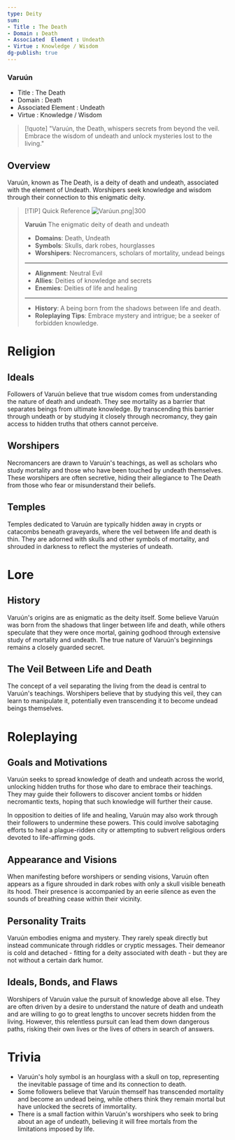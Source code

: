 ```yaml
---
type: Deity
sum:
- Title : The Death
- Domain : Death
- Associated  Element : Undeath    
- Virtue : Knowledge / Wisdom
dg-publish: true
---
```

### Varuún
- Title : The Death      
- Domain : Death         
- Associated  Element : Undeath        
- Virtue : Knowledge / Wisdom

> [!quote] "Varuún, the Death, whispers secrets from beyond the veil. Embrace the wisdom of undeath and unlock mysteries lost to the living."

## Overview
Varuún, known as The Death, is a deity of death and undeath, associated with the element of Undeath. Worshipers seek knowledge and wisdom through their connection to this enigmatic deity.

> [!TIP] Quick Reference
> ![Varúun.png|300](/img/user/%F0%9F%8C%90Skoria/Pictures/Var%C3%BAun.png)
> 
> **Varuún** 
>  The enigmatic deity of death and undeath
>- **Domains**: Death, Undeath
>- **Symbols**: Skulls, dark robes, hourglasses
>- **Worshipers**: Necromancers, scholars of mortality, undead beings
> ____
>- **Alignment**: Neutral Evil
>- **Allies**: Deities of knowledge and secrets
>- **Enemies**: Deities of life and healing
>____
>-  **History**: A being born from the shadows between life and death.
>- **Roleplaying Tips**: Embrace mystery and intrigue; be a seeker of forbidden knowledge.

# Religion
## Ideals
Followers of Varuún believe that true wisdom comes from understanding the nature of death and undeath. They see mortality as a barrier that separates beings from ultimate knowledge. By transcending this barrier through undeath or by studying it closely through necromancy, they gain access to hidden truths that others cannot perceive.

## Worshipers
Necromancers are drawn to Varuún's teachings, as well as scholars who study mortality and those who have been touched by undeath themselves. These worshipers are often secretive, hiding their allegiance to The Death from those who fear or misunderstand their beliefs.

## Temples
Temples dedicated to Varuún are typically hidden away in crypts or catacombs beneath graveyards, where the veil between life and death is thin. They are adorned with skulls and other symbols of mortality, and shrouded in darkness to reflect the mysteries of undeath.

# Lore
## History
Varuún's origins are as enigmatic as the deity itself. Some believe Varuún was born from the shadows that linger between life and death, while others speculate that they were once mortal, gaining godhood through extensive study of mortality and undeath. The true nature of Varuún's beginnings remains a closely guarded secret.

## The Veil Between Life and Death
The concept of a veil separating the living from the dead is central to Varuún's teachings. Worshipers believe that by studying this veil, they can learn to manipulate it, potentially even transcending it to become undead beings themselves.

# Roleplaying
## Goals and Motivations
Varuún seeks to spread knowledge of death and undeath across the world, unlocking hidden truths for those who dare to embrace their teachings. They may guide their followers to discover ancient tombs or hidden necromantic texts, hoping that such knowledge will further their cause.

In opposition to deities of life and healing, Varuún may also work through their followers to undermine these powers. This could involve sabotaging efforts to heal a plague-ridden city or attempting to subvert religious orders devoted to life-affirming gods.

## Appearance and Visions
When manifesting before worshipers or sending visions, Varuún often appears as a figure shrouded in dark robes with only a skull visible beneath its hood. Their presence is accompanied by an eerie silence as even the sounds of breathing cease within their vicinity.

## Personality Traits
Varuún embodies enigma and mystery. They rarely speak directly but instead communicate through riddles or cryptic messages. Their demeanor is cold and detached - fitting for a deity associated with death - but they are not without a certain dark humor.

## Ideals, Bonds, and Flaws
Worshipers of Varuún value the pursuit of knowledge above all else. They are often driven by a desire to understand the nature of death and undeath and are willing to go to great lengths to uncover secrets hidden from the living. However, this relentless pursuit can lead them down dangerous paths, risking their own lives or the lives of others in search of answers.

# Trivia
- Varuún's holy symbol is an hourglass with a skull on top, representing the inevitable passage of time and its connection to death.
- Some followers believe that Varuún themself has transcended mortality and become an undead being, while others think they remain mortal but have unlocked the secrets of immortality.
- There is a small faction within Varuún's worshipers who seek to bring about an age of undeath, believing it will free mortals from the limitations imposed by life.